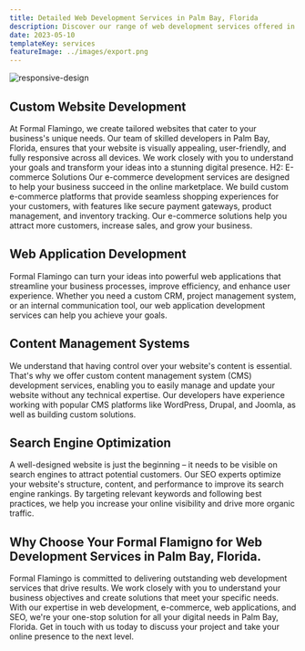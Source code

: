 ```yaml
---
title: Detailed Web Development Services in Palm Bay, Florida
description: Discover our range of web development services offered in Palm Bay, Florida. Formal Flamingo is dedicated to building custom websites and applications to drive your business success.
date: 2023-05-10
templateKey: services
featureImage: ../images/export.png
---
```


![responsive-design](../images/responsive-design.png)


## Custom Website Development 
At Formal Flamingo, we create tailored websites that cater to your business's unique needs. Our team of skilled developers in Palm Bay, Florida, ensures that your website is visually appealing, user-friendly, and fully responsive across all devices. We work closely with you to understand your goals and transform your ideas into a stunning digital presence.
H2: E-commerce Solutions Our e-commerce development services are designed to help your business succeed in the online marketplace. We build custom e-commerce platforms that provide seamless shopping experiences for your customers, with features like secure payment gateways, product management, and inventory tracking. Our e-commerce solutions help you attract more customers, increase sales, and grow your business.

## Web Application Development 
Formal Flamingo can turn your ideas into powerful web applications that streamline your business processes, improve efficiency, and enhance user experience. Whether you need a custom CRM, project management system, or an internal communication tool, our web application development services can help you achieve your goals.


## Content Management Systems
 We understand that having control over your website's content is essential. That's why we offer custom content management system (CMS) development services, enabling you to easily manage and update your website without any technical expertise. Our developers have experience working with popular CMS platforms like WordPress, Drupal, and Joomla, as well as building custom solutions.

## Search Engine Optimization 

A well-designed website is just the beginning – it needs to be visible on search engines to attract potential customers. Our SEO experts optimize your website's structure, content, and performance to improve its search engine rankings. By targeting relevant keywords and following best practices, we help you increase your online visibility and drive more organic traffic.

## Why Choose Your Formal Flamigno for Web Development Services in Palm Bay, Florida.

 Formal Flamingo is committed to delivering outstanding web development services that drive results. We work closely with you to understand your business objectives and create solutions that meet your specific needs. With our expertise in web development, e-commerce, web applications, and SEO, we're your one-stop solution for all your digital needs in Palm Bay, Florida. Get in touch with us today to discuss your project and take your online presence to the next level.

